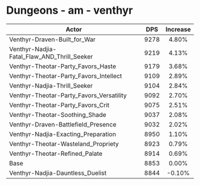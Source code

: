 # Dungeons - am - venthyr
| Actor | DPS | Increase |
|---|:---:|:---:|
|Venthyr-Draven-Built_for_War|9278|4.80%|
|Venthyr-Nadjia-Fatal_Flaw_AND_Thrill_Seeker|9219|4.13%|
|Venthyr-Theotar-Party_Favors_Haste|9179|3.68%|
|Venthyr-Theotar-Party_Favors_Intellect|9109|2.89%|
|Venthyr-Nadjia-Thrill_Seeker|9104|2.84%|
|Venthyr-Theotar-Party_Favors_Versatility|9092|2.70%|
|Venthyr-Theotar-Party_Favors_Crit|9075|2.51%|
|Venthyr-Theotar-Soothing_Shade|9037|2.08%|
|Venthyr-Draven-Battlefield_Presence|9032|2.02%|
|Venthyr-Nadjia-Exacting_Preparation|8950|1.10%|
|Venthyr-Theotar-Wasteland_Propriety|8923|0.79%|
|Venthyr-Theotar-Refined_Palate|8914|0.69%|
|Base|8853|0.00%|
|Venthyr-Nadjia-Dauntless_Duelist|8844|-0.10%|
